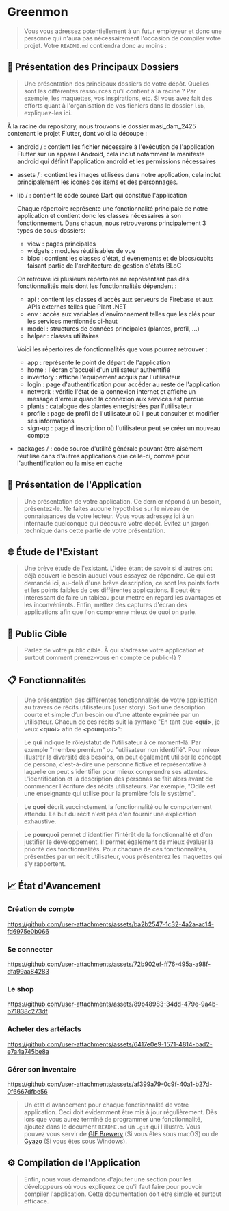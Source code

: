 # Greenmon

> Vous vous adressez potentiellement à un futur employeur et donc une personne qui n'aura pas nécessairement l'occasion de compiler votre projet. Votre `README.md` contiendra donc au moins :

## 📁 Présentation des Principaux Dossiers

> Une présentation des principaux dossiers de votre dépôt. Quelles sont les différentes ressources qu'il contient à la racine ? Par exemple, les maquettes, vos inspirations, etc. Si vous avez fait des efforts quant à l'organisation de vos fichiers dans le dossier `lib`, expliquez-les ici.

À la racine du repository, nous trouvons le dossier masi_dam_2425 contenant le projet Flutter, dont voici la découpe :
- android / : contient les fichier nécessaire à l'exécution de l'application Flutter sur un appareil Android, cela inclut notamment le manifeste android qui définit l'application android et les permissions nécessaires
- assets / : contient les images utilisées dans notre application, cela inclut principalement les icones des items et des personnages.
- lib / : contient le code source Dart qui constitue l'application
    
    Chaque répertoire représente une fonctionnalité principale de notre application et contient donc les classes nécessaires à son fonctionnement. Dans chacun, nous retrouverons principalement 3 types de sous-dossiers:
    - view : pages principales
    - widgets : modules réutilisables de vue
    - bloc : contient les classes d'état, d'évènements et de blocs/cubits faisant partie de l'architecture de gestion d'états BLoC

    On retrouve ici plusieurs répertoires ne représentant pas des fonctionnalités mais dont les fonctionnalités dépendent :
    - api : contient les classes d'accès aux serveurs de Firebase et aux APIs externes telles que Plant .NET
    - env : accès aux variables d'environnement telles que les clés pour les services mentionnés ci-haut
    - model : structures de données principales (plantes, profil, ...)
    - helper : classes utilitaires

    Voici les répertoires de fonctionnalités que vous pourrez retrouver :
    - app : représente le point de départ de l'application
    - home : l'écran d'accueil d'un utilisateur authentifié
    - inventory : affiche l'équipement acquis par l'utilisateur
    - login : page d'authentification pour accéder au reste de l'application
    - network : vérifie l'état de la connexion internet et affiche un message d'erreur quand la connexion aux services est perdue
    - plants : catalogue des plantes enregistrées par l'utilisateur
    - profile : page de profil de l'utilisateur où il peut consulter et modifier ses informations
    - sign-up : page d'inscription où l'utilisateur peut se créer un nouveau compte
    
- packages / : code source d'utilité générale pouvant être aisément réutilisé dans d'autres applications que celle-ci, comme pour l'authentification ou la mise en cache 

## 🚀 Présentation de l'Application

> Une présentation de votre application. Ce dernier répond à un besoin, présentez-le. Ne faites aucune hypothèse sur le niveau de connaissances de votre lecteur. Vous vous adressez ici à un internaute quelconque qui découvre votre dépôt. Évitez un jargon technique dans cette partie de votre présentation.

## 🌐 Étude de l'Existant

> Une brève étude de l'existant. L'idée étant de savoir si d'autres ont déjà couvert le besoin auquel vous essayez de répondre. Ce qui est demandé ici, au-delà d'une brève description, ce sont les points forts et les points faibles de ces différentes applications. Il peut être intéressant de faire un tableau pour mettre en regard les avantages et les inconvénients. Enfin, mettez des captures d'écran des applications afin que l'on comprenne mieux de quoi on parle.

## 🎯 Public Cible

> Parlez de votre public cible. À qui s'adresse votre application et surtout comment prenez-vous en compte ce public-là ?

## 📋 Fonctionnalités

> Une présentation des différentes fonctionnalités de votre application au travers de récits utilisateurs (user story). Soit une description courte et simple d’un besoin ou d’une attente exprimée par un utilisateur. Chacun de ces récits suit la syntaxe "En tant que **&lt;qui&gt;**, je veux **&lt;quoi&gt;** afin de **&lt;pourquoi&gt;**":

> Le **qui** indique le rôle/statut de l’utilisateur à ce moment-là. Par exemple "membre premium" ou "utilisateur non identifié". Pour mieux illustrer la diversité des besoins, on peut également utiliser le concept de persona, c'est-à-dire une personne fictive et représentative à laquelle on peut s'identifier pour mieux comprendre ses attentes. L'identification et la description des personas se fait alors avant de commencer l'écriture des récits utilisateurs. Par exemple, "Odile est une enseignante qui utilise pour la première fois le système".

> Le **quoi** décrit succinctement la fonctionnalité ou le comportement attendu. Le but du récit n'est pas d'en fournir une explication exhaustive.

> Le **pourquoi** permet d'identifier l'intérêt de la fonctionnalité et d'en justifier le développement. Il permet également de mieux évaluer la priorité des fonctionnalités. Pour chacune de ces fonctionnalités, présentées par un récit utilisateur, vous présenterez les maquettes qui s'y rapportent.

## 📈 État d'Avancement

### Création de compte
https://github.com/user-attachments/assets/ba2b2547-1c32-4a2a-ac14-fd6975e0b066

### Se connecter
https://github.com/user-attachments/assets/72b902ef-ff76-495a-a98f-dfa99aa84283

### Le shop
https://github.com/user-attachments/assets/89b48983-34dd-479e-9a4b-b71838c273df

### Acheter des artéfacts
https://github.com/user-attachments/assets/6417e0e9-1571-4814-bad2-e7a4a745be8a

### Gérer son inventaire
https://github.com/user-attachments/assets/af399a79-0c9f-40a1-b27d-0f6667dfbe56


>  Un état d'avancement pour chaque fonctionnalité de votre application. Ceci doit évidemment être mis à jour régulièrement. Dès lors que vous aurez terminé de programmer une fonctionnalité, ajoutez dans le document `README.md` un `.gif` qui l'illustre. Vous pouvez vous servir de [GIF Brewery](https://apps.apple.com/us/app/gif-brewery-3-by-gfycat/id1081413713?mt=12) (Si vous êtes sous macOS) ou de [Gyazo](https://gyazo.com) (Si vous êtes sous Windows).

## ⚙️ Compilation de l'Application

> Enfin, nous vous demandons d'ajouter une section pour les développeurs où vous expliquez ce qu'il faut faire pour pouvoir compiler l'application. Cette documentation doit être simple et surtout efficace.

<!-- vim: set spelllang=fr :-->
